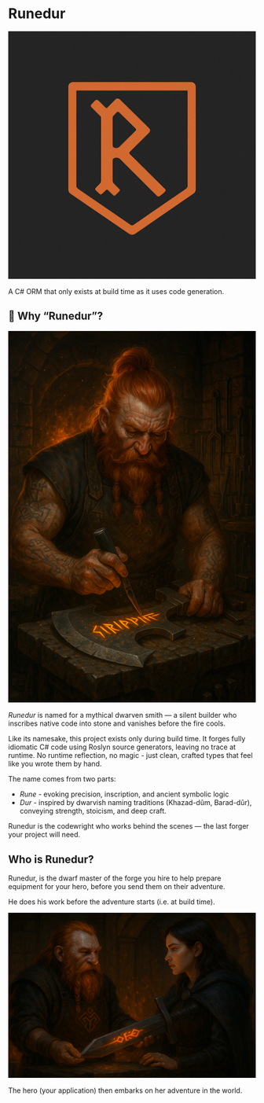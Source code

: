 # Runedur

![Runedur logo](logo.png)

A C# ORM that only exists at build time as it uses code generation.

## 📜 Why “Runedur”?

![Runedur inscribing a weapon in his workshop](runedur_working.png)

_Runedur_ is named for a mythical dwarven smith — a silent builder who inscribes native code into stone and vanishes before the fire cools.

Like its namesake, this project exists only during build time. It forges fully idiomatic C# code using Roslyn source generators, leaving no trace at runtime. No runtime reflection, no magic - just clean, crafted types that feel like you wrote them by hand.

The name comes from two parts:

- _Rune_ - evoking precision, inscription, and ancient symbolic logic
- _Dur_ - inspired by dwarvish naming traditions (Khazad-dûm, Barad-dûr), conveying strength, stoicism, and deep craft.

Runedur is the codewright who works behind the scenes — the last forger your project will need.

## Who is Runedur?

Runedur, is the dwarf master of the forge you hire to help prepare equipment for your hero, before you send them on their adventure.

He does his work before the adventure starts (i.e. at build time).

![Hero picks up her sword inscribed with runes to help her deal with any danger](hero_picking_up_her_sword.png)

The hero (your application) then embarks on her adventure in the world.

